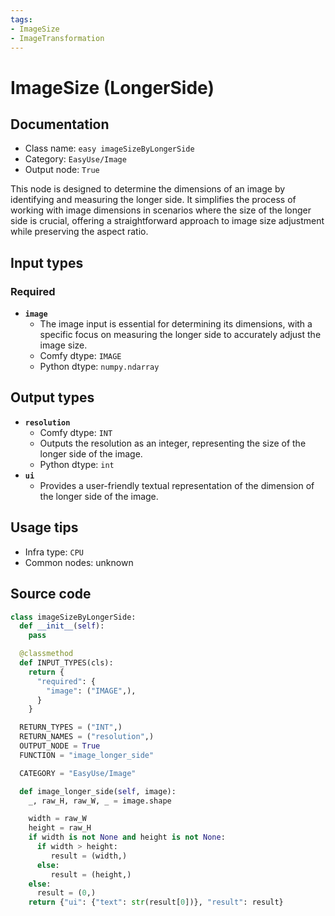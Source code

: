 ```yaml
---
tags:
- ImageSize
- ImageTransformation
---
```


# ImageSize (LongerSide)
## Documentation
- Class name: `easy imageSizeByLongerSide`
- Category: `EasyUse/Image`
- Output node: `True`

This node is designed to determine the dimensions of an image by identifying and measuring the longer side. It simplifies the process of working with image dimensions in scenarios where the size of the longer side is crucial, offering a straightforward approach to image size adjustment while preserving the aspect ratio.
## Input types
### Required
- **`image`**
    - The image input is essential for determining its dimensions, with a specific focus on measuring the longer side to accurately adjust the image size.
    - Comfy dtype: `IMAGE`
    - Python dtype: `numpy.ndarray`
## Output types
- **`resolution`**
    - Comfy dtype: `INT`
    - Outputs the resolution as an integer, representing the size of the longer side of the image.
    - Python dtype: `int`
- **`ui`**
    - Provides a user-friendly textual representation of the dimension of the longer side of the image.
## Usage tips
- Infra type: `CPU`
- Common nodes: unknown


## Source code
```python
class imageSizeByLongerSide:
  def __init__(self):
    pass

  @classmethod
  def INPUT_TYPES(cls):
    return {
      "required": {
        "image": ("IMAGE",),
      }
    }

  RETURN_TYPES = ("INT",)
  RETURN_NAMES = ("resolution",)
  OUTPUT_NODE = True
  FUNCTION = "image_longer_side"

  CATEGORY = "EasyUse/Image"

  def image_longer_side(self, image):
    _, raw_H, raw_W, _ = image.shape

    width = raw_W
    height = raw_H
    if width is not None and height is not None:
      if width > height:
         result = (width,)
      else:
         result = (height,)
    else:
      result = (0,)
    return {"ui": {"text": str(result[0])}, "result": result}

```
